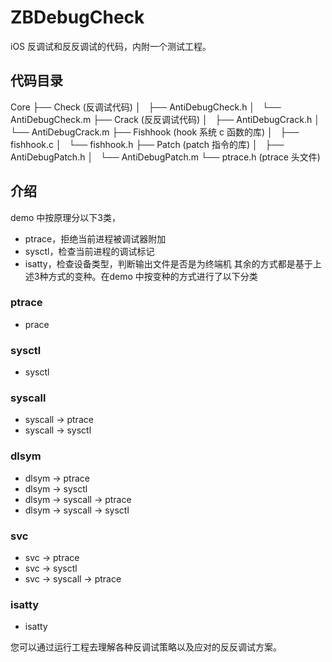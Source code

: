 # ZBDebugCheck
iOS 反调试和反反调试的代码，内附一个测试工程。

## 代码目录
Core
├── Check (反调试代码)
│   ├── AntiDebugCheck.h
│   └── AntiDebugCheck.m
├── Crack (反反调试代码)
│   ├── AntiDebugCrack.h
│   └── AntiDebugCrack.m
├── Fishhook (hook 系统 c 函数的库)
│   ├── fishhook.c
│   └── fishhook.h
├── Patch (patch 指令的库)
│   ├── AntiDebugPatch.h
│   └── AntiDebugPatch.m
└── ptrace.h (ptrace 头文件)

## 介绍
demo 中按原理分以下3类，
+ ptrace，拒绝当前进程被调试器附加
+ sysctl，检查当前进程的调试标记
+ isatty，检查设备类型，判断输出文件是否是为终端机
其余的方式都是基于上述3种方式的变种。在demo 中按变种的方式进行了以下分类

### ptrace
+ prace

### sysctl
+ sysctl

### syscall 
+ syscall -> ptrace
+ syscall -> sysctl

### dlsym
+ dlsym -> ptrace
+ dlsym -> sysctl
+ dlsym -> syscall -> ptrace
+ dlsym -> syscall -> sysctl

### svc
+ svc -> ptrace
+ svc -> sysctl
+ svc -> syscall -> ptrace

### isatty
+ isatty

您可以通过运行工程去理解各种反调试策略以及应对的反反调试方案。
    
